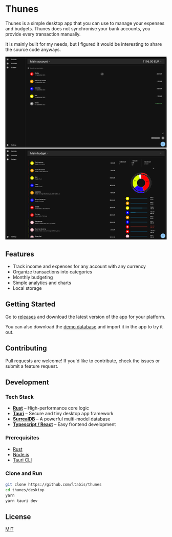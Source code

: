 # Thunes

Thunes is a simple desktop app that you can use to manage your expenses and budgets.
Thunes does not synchronise your bank accounts, you provide every transaction manually.

<!-- TODO: See my blog to see why I built it this way -->

It is mainly built for my needs, but I figured it would be interesting to share the source code anyways.

<!-- [![Build](https://img.shields.io/github/actions/workflow/status/ltabis/budgeteer/build.yml?branch=main)](https://github.com/ltabis/budgeteer/actions)
[![License](https://img.shields.io/github/license/ltabis/budgeteer)](https://github.com/ltabis/budgeteer/blob/main/LICENSE)
[![Last Commit](https://img.shields.io/github/last-commit/ltabis/budgeteer)](https://github.com/ltabis/budgeteer/commits/main)
[![Release](https://img.shields.io/github/v/release/ltabis/budgeteer?include_prereleases)](https://github.com/ltabis/budgeteer/releases) -->

![account](./assets/account.png)
![budget](./assets/budget.png)

## Features

- Track income and expenses for any account with any currency
- Organize transactions into categories
- Monthly budgeting
- Simple analytics and charts
- Local storage

## Getting Started

Go to [releases](https://github.com/ltabis/thunes/releases) and download the latest version of the app for your platform.

You can also download the [demo database](./demo) and import it in the app to try it out.

## Contributing

Pull requests are welcome! If you'd like to contribute, check the issues or submit a feature request.

## Development

### Tech Stack

- **[Rust](https://www.rust-lang.org/)** – High-performance core logic
- **[Tauri](https://tauri.app/)** – Secure and tiny desktop app framework
- **[SurrealDB](https://surrealdb.com/)** – A powerful multi-model database
- **[Typescript / React](https://fr.react.dev/)** – Easy frontend development

### Prerequisites

- [Rust](https://rustup.rs/)
- [Node.js](https://nodejs.org/)
- [Tauri CLI](https://tauri.app/v1/guides/getting-started/prerequisites/)

### Clone and Run

```bash
git clone https://github.com/ltabis/thunes
cd thunes/desktop
yarn
yarn tauri dev
```

<!-- TODO: react-devtools -->

## License

[MIT](./LICENSE)

